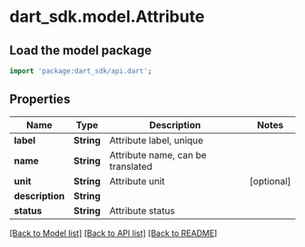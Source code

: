 # dart_sdk.model.Attribute

## Load the model package
```dart
import 'package:dart_sdk/api.dart';
```

## Properties
Name | Type | Description | Notes
------------ | ------------- | ------------- | -------------
**label** | **String** | Attribute label, unique | 
**name** | **String** | Attribute name, can be translated | 
**unit** | **String** | Attribute unit | [optional] 
**description** | **String** |  | 
**status** | **String** | Attribute status | 

[[Back to Model list]](../README.md#documentation-for-models) [[Back to API list]](../README.md#documentation-for-api-endpoints) [[Back to README]](../README.md)


